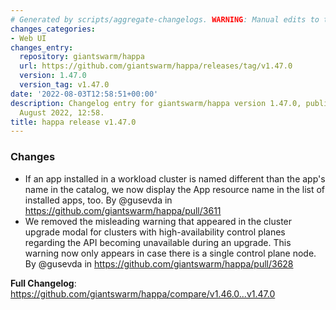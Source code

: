 ```yaml
---
# Generated by scripts/aggregate-changelogs. WARNING: Manual edits to this files will be overwritten.
changes_categories:
- Web UI
changes_entry:
  repository: giantswarm/happa
  url: https://github.com/giantswarm/happa/releases/tag/v1.47.0
  version: 1.47.0
  version_tag: v1.47.0
date: '2022-08-03T12:58:51+00:00'
description: Changelog entry for giantswarm/happa version 1.47.0, published on 03
  August 2022, 12:58.
title: happa release v1.47.0
---
```


### Changes

* If an app installed in a workload cluster is named different than the app's name in the catalog, we now display the App resource name in the list of installed apps, too. By @gusevda in https://github.com/giantswarm/happa/pull/3611
* We removed the misleading warning that appeared in the cluster upgrade modal for clusters with high-availability control planes regarding the API becoming unavailable during an upgrade. This warning now only appears in case there is a single control plane node. By @gusevda in https://github.com/giantswarm/happa/pull/3628

**Full Changelog**: https://github.com/giantswarm/happa/compare/v1.46.0...v1.47.0
